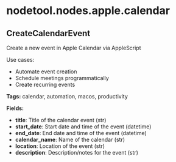 # nodetool.nodes.apple.calendar

## CreateCalendarEvent

Create a new event in Apple Calendar via AppleScript

Use cases:
- Automate event creation
- Schedule meetings programmatically
- Create recurring events

**Tags:** calendar, automation, macos, productivity

**Fields:**
- **title**: Title of the calendar event (str)
- **start_date**: Start date and time of the event (datetime)
- **end_date**: End date and time of the event (datetime)
- **calendar_name**: Name of the calendar (str)
- **location**: Location of the event (str)
- **description**: Description/notes for the event (str)


